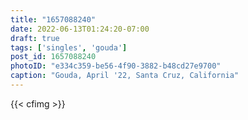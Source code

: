 ```yaml
---
title: "1657088240"
date: 2022-06-13T01:24:20-07:00
draft: true
tags: ['singles', 'gouda']
post_id: 1657088240
photoID: "e334c359-be56-4f90-3882-b48cd27e9700"
caption: "Gouda, April '22, Santa Cruz, California"
---
```

{{< cfimg >}}